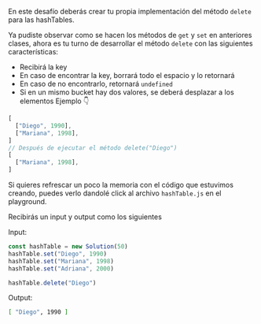 En este desafío deberás crear tu propia implementación del método `delete` para las hashTables.

Ya pudiste observar como se hacen los métodos de `get` y `set` en anteriores clases, ahora es tu turno de desarrollar el método `delete` con las siguientes características:

- Recibirá la key
- En caso de encontrar la key, borrará todo el espacio y lo retornará
- En caso de no encontrarlo, retornará `undefined`
- Si en un mismo bucket hay dos valores, se deberá desplazar a los elementos
Ejemplo 👇
```js
[
  ["Diego", 1990],
  ["Mariana", 1998],
]
// Después de ejecutar el método delete("Diego")
[
  ["Mariana", 1998],
]
```

Si quieres refrescar un poco la memoria con el código que estuvimos creando, puedes verlo dandolé click al archivo `hashTable.js` en el playground.

Recibirás un input y output como los siguientes

Input:

```js
const hashTable = new Solution(50)
hashTable.set("Diego", 1990)
hashTable.set("Mariana", 1998)
hashTable.set("Adriana", 2000)

hashTable.delete("Diego")
```

Output:

```sh
[ "Diego", 1990 ]
```

